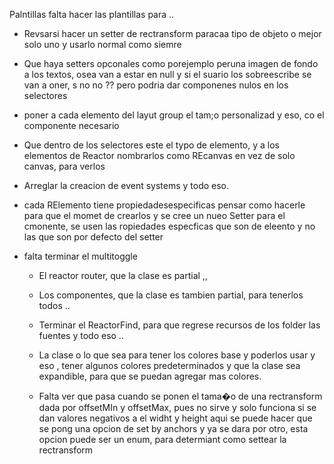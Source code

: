 Palntillas falta hacer las plantillas para ..

 - Revsarsi hacer un setter de rectransform paracaa tipo de objeto o mejor solo uno y usarlo normal como siemre 

 - Que haya setters opconales como porejemplo peruna imagen de fondo a los textos, osea van a estar en null y si el suario los sobreescribe se van a oner, s no no ??
 pero podria dar componenes nulos en los selectores

 - poner a cada elemento del layut group el tam;o personalizad y eso, co el componente necesario

 - Que dentro de los selectores este el typo de elemento, y a los elementos de Reactor nombrarlos como REcanvas en vez de solo canvas, para verlos

 - Arreglar la creacion de event systems y todo eso.

 - cada RElemento tiene propiedadesespecificas pensar como hacerle para que el momet de crearlos y se cree un nueo Setter para el cmonente, se usen las ropiedades especficas que son de eleento y no las que son por defecto del setter

 - falta terminar el multitoggle
 


	- El reactor router, que la clase es partial ,, 
	- Los componentes, que la clase es tambien partial, para tenerlos todos ..
	
	- Terminar el ReactorFind, para que regrese recursos de los folder las fuentes y todo eso .. 
	- La clase o lo que sea para tener los colores base y poderlos usar y eso , tener algunos colores predeterminados y que la clase sea expandible, para que se puedan agregar mas colores.


	- Falta ver que pasa cuando se ponen el tama�o de una rectransform dada por offsetMIn y offsetMax, pues no sirve y solo funciona si se dan valores negativos a el widht y height
	  aqui se puede hacer que se pong una opcion de set by anchors y ya se dara por otro, esta opcion puede ser un enum, para determiant como settear la rectransform
